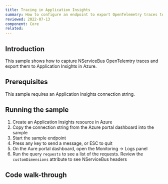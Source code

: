 ```yaml
---
title: Tracing in Application Insights
summary: How to configure an endpoint to export OpenTelemetry traces to Application Insights
reviewed: 2022-07-13
component: Core
related:
---
```


## Introduction

This sample shows how to capture NServiceBus OpenTelemtry traces and export them to Application Insights in Azure.

## Prerequisites

This sample requires an Application Insights connection string.

## Running the sample

1. Create an Application Insights resource in Azure
2. Copy the connection string from the Azure portal dashboard into the sample
3. Start the sample endpoint
4. Press any key to send a message, or ESC to quit
5. On the Aure portal dashboard, open the Monitoring -> Logs panel
6. Run the query `requests` to see a list of the requests. Review the `customDimensions` attribute to see NServiceBus headers

## Code walk-through
